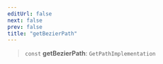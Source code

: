 ```yaml
---
editUrl: false
next: false
prev: false
title: "getBezierPath"
---
```


> `const` **getBezierPath**: `GetPathImplementation`
